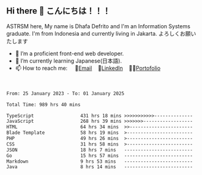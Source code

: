 ## Hi there 👋 こんにちは！！！
ASTRSM here, My name is Dhafa Defrito and I'm an Information Systems graduate. I'm from Indonesia and currently living in Jakarta. よろしくお願いたします

- 🔭 I’m a proficient front-end web developer.
- 🌱 I’m currently learning Japanese(日本語).
- 📫 How to reach me: &nbsp;&nbsp;&nbsp;&nbsp;📧[Email](ddefrito@gmail.com)&nbsp;&nbsp;&nbsp;&nbsp;💼[LinkedIn](https://www.linkedin.com/in/dhafa-defrita-rama-yudistira-9357a9229/)&nbsp;&nbsp;&nbsp;&nbsp;👨‍🎨[Portofolio](https://ddefrito.vercel.app/)
<br>
<!-- <p align="left">
<a href="https://github.com/ASTRSM">
  <img height="180em" src="https://github-readme-stats-eight-theta.vercel.app/api?username=ASTRSM&show_icons=true&theme=dracula&include_all_commits=true&count_private=true"/>
  <img height="180em" src="https://github-readme-stats-eight-theta.vercel.app/api/top-langs/?username=ASTRSM&layout=compact&langs_count=8&theme=dracula"/>
</a>
</p> -->

<!--START_SECTION:waka-->

```txt
From: 25 January 2023 - To: 01 January 2025

Total Time: 989 hrs 40 mins

TypeScript                 431 hrs 18 mins >>>>>>>>>>>--------------   43.58 %
JavaScript                 268 hrs 39 mins >>>>>>>------------------   27.15 %
HTML                       64 hrs 34 mins  >>-----------------------   06.53 %
Blade Template             58 hrs 19 mins  >------------------------   05.89 %
PHP                        49 hrs 26 mins  >------------------------   05.00 %
CSS                        31 hrs 58 mins  >------------------------   03.23 %
JSON                       18 hrs 7 mins   -------------------------   01.83 %
Go                         15 hrs 57 mins  -------------------------   01.61 %
Markdown                   9 hrs 53 mins   -------------------------   01.00 %
Java                       8 hrs 14 mins   -------------------------   00.83 %
```

<!--END_SECTION:waka-->
